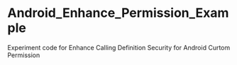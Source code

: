 # Android_Enhance_Permission_Example
Experiment code for Enhance Calling Definition Security for Android Curtom Permission
